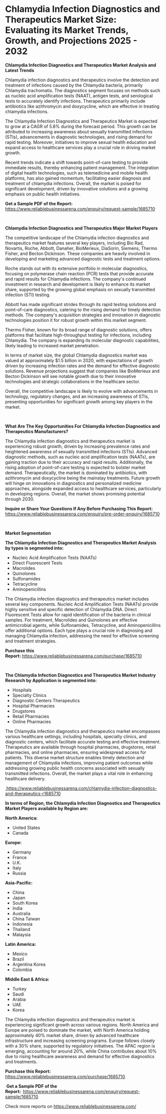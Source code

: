<p><h1>Chlamydia Infection Diagnostics and Therapeutics Market Size: Evaluating its Market Trends, Growth, and Projections 2025 - 2032</h1></p><p><strong>Chlamydia Infection Diagnostics and Therapeutics Market Analysis and Latest Trends</strong></p>
<p><p>Chlamydia infection diagnostics and therapeutics involve the detection and treatment of infections caused by the Chlamydia bacteria, primarily Chlamydia trachomatis. The diagnostics segment focuses on methods such as nucleic acid amplification tests (NAAT), antigen tests, and serological tests to accurately identify infections. Therapeutics primarily include antibiotics like azithromycin and doxycycline, which are effective in treating chlamydia infections.</p><p>The Chlamydia Infection Diagnostics and Therapeutics Market is expected to grow at a CAGR of 5.8% during the forecast period. This growth can be attributed to increasing awareness about sexually transmitted infections (STIs), advancements in diagnostic technologies, and rising demand for rapid testing. Moreover, initiatives to improve sexual health education and expand access to healthcare services play a crucial role in driving market growth.</p><p>Recent trends indicate a shift towards point-of-care testing to provide immediate results, thereby enhancing patient management. The integration of digital health technologies, such as telemedicine and mobile health platforms, has also gained momentum, facilitating easier diagnosis and treatment of chlamydia infections. Overall, the market is poised for significant development, driven by innovative solutions and a growing emphasis on public health initiatives.</p></p>
<p><strong>Get a Sample PDF of the Report:&nbsp;</strong> <a href="https://www.reliablebusinessarena.com/enquiry/request-sample/1685710?utm_campaign=2182&utm_medium=2&utm_source=Github&utm_content=ia&utm_term=03032025&utm_id=chlamydia-infection-diagnostics-and-therapeutics">https://www.reliablebusinessarena.com/enquiry/request-sample/1685710</a></p>
<p>&nbsp;</p>
<p><strong>Chlamydia Infection Diagnostics and Therapeutics Major Market Players</strong></p>
<p><p>The competitive landscape of the Chlamydia infection diagnostics and therapeutics market features several key players, including Bio Rad, Novartis, Roche, Abbott, Danaher, BioMerieux, DiaSorin, Siemens, Thermo Fisher, and Becton Dickinson. These companies are heavily involved in developing and marketing advanced diagnostic tests and treatment options.</p><p>Roche stands out with its extensive portfolio in molecular diagnostics, focusing on polymerase chain reaction (PCR) tests that provide accurate and rapid results for Chlamydia infections. The company's continued investment in research and development is likely to enhance its market share, supported by the growing global emphasis on sexually transmitted infection (STI) testing.</p><p>Abbott has made significant strides through its rapid testing solutions and point-of-care diagnostics, catering to the rising demand for timely detection methods. The company's acquisition strategies and innovation in diagnostic technologies position it for robust growth within this market segment.</p><p>Thermo Fisher, known for its broad range of diagnostic solutions, offers platforms that facilitate high-throughput testing for infections, including Chlamydia. The company is expanding its molecular diagnostic capabilities, likely leading to increased market penetration.</p><p>In terms of market size, the global Chlamydia diagnostics market was valued at approximately $1.5 billion in 2020, with expectations of growth driven by increasing infection rates and the demand for effective diagnostic solutions. Revenue projections suggest that companies like BioMerieux and Becton Dickinson will see notable growth due to their innovative technologies and strategic collaborations in the healthcare sector.</p><p>Overall, the competitive landscape is likely to evolve with advancements in technology, regulatory changes, and an increasing awareness of STIs, presenting opportunities for significant growth among key players in the market.</p></p>
<p>&nbsp;</p>
<p><strong>What Are The Key Opportunities For Chlamydia Infection Diagnostics and Therapeutics Manufacturers?</strong></p>
<p><p>The Chlamydia infection diagnostics and therapeutics market is experiencing robust growth, driven by increasing prevalence rates and heightened awareness of sexually transmitted infections (STIs). Advanced diagnostic methods, such as nucleic acid amplification tests (NAATs), are gaining traction due to their accuracy and rapid results. Additionally, the rising adoption of point-of-care testing is expected to bolster market demand. Therapeutically, the market is dominated by antibiotics, with azithromycin and doxycycline being the mainstay treatments. Future growth will hinge on innovations in diagnostics and personalized medicine approaches, alongside expanded access to healthcare services, particularly in developing regions. Overall, the market shows promising potential through 2030.</p></p>
<p><strong>Inquire or Share Your Questions If Any Before Purchasing This Report:</strong> <a href="https://www.reliablebusinessarena.com/enquiry/pre-order-enquiry/1685710?utm_campaign=2182&utm_medium=2&utm_source=Github&utm_content=ia&utm_term=03032025&utm_id=chlamydia-infection-diagnostics-and-therapeutics">https://www.reliablebusinessarena.com/enquiry/pre-order-enquiry/1685710</a></p>
<p>&nbsp;</p>
<p><strong>Market Segmentation</strong></p>
<p><strong>The Chlamydia Infection Diagnostics and Therapeutics Market Analysis by types is segmented into:</strong></p>
<p><ul><li>Nucleic Acid Amplification Tests (NAATs)</li><li>Direct Fluorescent Tests</li><li>Macrolides</li><li>Quinolones</li><li>Sulfonamides</li><li>Tetracycline</li><li>Aminopenicillins</li></ul></p>
<p><p>The Chlamydia infection diagnostics and therapeutics market includes several key components. Nucleic Acid Amplification Tests (NAATs) provide highly sensitive and specific detection of Chlamydia DNA. Direct Fluorescent Tests allow for rapid identification of the bacteria in clinical samples. For treatment, Macrolides and Quinolones are effective antimicrobial agents, while Sulfonamides, Tetracycline, and Aminopenicillins offer additional options. Each type plays a crucial role in diagnosing and managing Chlamydia infection, addressing the need for effective screening and treatment strategies.</p></p>
<p><strong>Purchase this Report:&nbsp;</strong><a href="https://www.reliablebusinessarena.com/purchase/1685710?utm_campaign=2182&utm_medium=2&utm_source=Github&utm_content=ia&utm_term=03032025&utm_id=chlamydia-infection-diagnostics-and-therapeutics">https://www.reliablebusinessarena.com/purchase/1685710</a></p>
<p>&nbsp;</p>
<p><strong>The Chlamydia Infection Diagnostics and Therapeutics Market Industry Research by Application is segmented into:</strong></p>
<p><ul><li>Hospitals</li><li>Specialty Clinics</li><li>Diagnostic Centers Therapeutics</li><li>Hospital Pharmacies</li><li>Drugstores</li><li>Retail Pharmacies</li><li>Online Pharmacies</li></ul></p>
<p><p>The Chlamydia infection diagnostics and therapeutics market encompasses various healthcare settings, including hospitals, specialty clinics, and diagnostic centers, which facilitate accurate testing and effective treatment. Therapeutics are available through hospital pharmacies, drugstores, retail pharmacies, and online pharmacies, ensuring widespread access for patients. This diverse market structure enables timely detection and management of Chlamydia infections, improving patient outcomes while addressing growing public health concerns associated with sexually transmitted infections. Overall, the market plays a vital role in enhancing healthcare delivery.</p></p>
<p><a href="https://www.reliablebusinessarena.com/chlamydia-infection-diagnostics-and-therapeutics-r1685710?utm_campaign=2182&utm_medium=2&utm_source=Github&utm_content=ia&utm_term=03032025&utm_id=chlamydia-infection-diagnostics-and-therapeutics">&nbsp;https://www.reliablebusinessarena.com/chlamydia-infection-diagnostics-and-therapeutics-r1685710</a></p>
<p><strong>In terms of Region, the Chlamydia Infection Diagnostics and Therapeutics Market Players available by Region are:</strong></p>
<p>
    <p> <strong> North America: </strong>
        <ul>
            <li>United States</li>
            <li>Canada</li>
        </ul>
        </p> 
    <p> <strong> Europe: </strong>
        <ul>
            <li>Germany</li>
            <li>France</li>
            <li>U.K.</li>
            <li>Italy</li>
            <li>Russia</li>
        </ul>
        </p> 
    <p> <strong> Asia-Pacific: </strong>
        <ul>
            <li>China</li>
            <li>Japan</li>
            <li>South Korea</li>
            <li>India</li>
            <li>Australia</li>
            <li>China Taiwan</li>
            <li>Indonesia</li>
            <li>Thailand</li>
            <li>Malaysia</li>
        </ul>
        </p> 
    <p> <strong> Latin America: </strong>
        <ul>
            <li>Mexico</li>
            <li>Brazil</li>
            <li>Argentina Korea</li>
            <li>Colombia</li>
        </ul>
        </p> 
    <p> <strong> Middle East & Africa: </strong>
        <ul>
            <li>Turkey</li>
            <li>Saudi</li>
            <li>Arabia</li>
            <li>UAE</li>
            <li>Korea</li>
        </ul>
    </p>
    </p>
<p><p>The Chlamydia infection diagnostics and therapeutics market is experiencing significant growth across various regions. North America and Europe are poised to dominate the market, with North America holding approximately 40% market share, driven by advanced healthcare infrastructure and increasing screening programs. Europe follows closely with a 30% share, supported by regulatory initiatives. The APAC region is emerging, accounting for around 20%, while China contributes about 10% due to rising healthcare awareness and demand for effective diagnostics and treatments.</p></p>
<p><strong>Purchase this Report: </strong><a href="https://www.reliablebusinessarena.com/purchase/1685710?utm_campaign=2182&utm_medium=2&utm_source=Github&utm_content=ia&utm_term=03032025&utm_id=chlamydia-infection-diagnostics-and-therapeutics">https://www.reliablebusinessarena.com/purchase/1685710</a></p>
<p>&nbsp;<strong>Get a Sample PDF of the Report:&nbsp;&nbsp;</strong><a href="https://www.reliablebusinessarena.com/enquiry/request-sample/1685710?utm_campaign=2182&utm_medium=2&utm_source=Github&utm_content=ia&utm_term=03032025&utm_id=chlamydia-infection-diagnostics-and-therapeutics">https://www.reliablebusinessarena.com/enquiry/request-sample/1685710</a></p>
<p><strong></strong></p>
<p>Check more reports on <a href="https://www.reliablebusinessarena.com/?utm_campaign=2182&utm_medium=2&utm_source=Github&utm_content=ia&utm_term=03032025&utm_id=chlamydia-infection-diagnostics-and-therapeutics">https://www.reliablebusinessarena.com/</a></p>